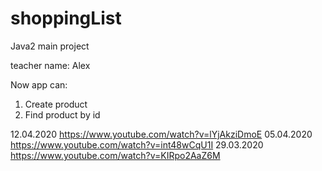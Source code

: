 # shoppingList
Java2 main project

teacher name: Alex

Now app can:
1. Create product
2. Find product by id


12.04.2020 https://www.youtube.com/watch?v=lYjAkziDmoE
05.04.2020 https://www.youtube.com/watch?v=int48wCqU1I
29.03.2020 https://www.youtube.com/watch?v=KIRpo2AaZ6M